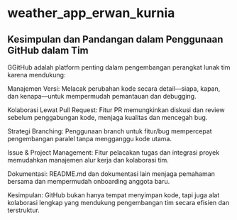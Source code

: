 # weather_app_erwan_kurnia

## Kesimpulan dan Pandangan dalam Penggunaan GitHub dalam Tim

GGitHub adalah platform penting dalam pengembangan perangkat lunak tim karena mendukung:

Manajemen Versi: Melacak perubahan kode secara detail—siapa, kapan, dan kenapa—untuk mempermudah pemantauan dan debugging.

Kolaborasi Lewat Pull Request: Fitur PR memungkinkan diskusi dan review sebelum penggabungan kode, menjaga kualitas dan mencegah bug.

Strategi Branching: Penggunaan branch untuk fitur/bug mempercepat pengembangan paralel tanpa mengganggu kode utama.

Issue & Project Management: Fitur pelacakan tugas dan integrasi proyek memudahkan manajemen alur kerja dan kolaborasi tim.

Dokumentasi: README.md dan dokumentasi lain menjaga pemahaman bersama dan mempermudah onboarding anggota baru.

Kesimpulan:
GitHub bukan hanya tempat menyimpan kode, tapi juga alat kolaborasi lengkap yang mendukung pengembangan tim secara efisien dan terstruktur.
